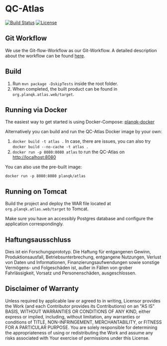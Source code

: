 # QC-Atlas

[![Build Status](https://api.travis-ci.org/planqk/qc-atlas.svg?branch=master)](https://travis-ci.org/planqk/qc-atlas)
[![License](https://img.shields.io/badge/License-Apache%202.0-blue.svg)](https://opensource.org/licenses/Apache-2.0)

## Git Workflow
We use the Git-flow-Workflow as our Git-Workflow.
A detailed description about the workflow can be found [here](https://www.atlassian.com/de/git/tutorials/comparing-workflows/gitflow-workflow).


## Build

1. Run `mvn package -DskipTests` inside the root folder.
2. When completed, the built product can be found in `org.planqk.atlas.web/target`.

## Running via Docker

The easiest way to get started is using Docker-Compose: [planqk-docker](https://github.com/PlanQK/planqk-docker)

Alternatively you can build and run the QC-Atlas Docker image by your own:

1. `docker build -t atlas .`
   In case, there are issues, you can also try `docker build --no-cache -t atlas .`
2. `docker run -p 8080:8080 atlas` to run the QC-Atlas on <http://localhost:8080>

You can also use the pre-built image:

    docker run -p 8080:8080 planqk/atlas
	
## Running on Tomcat

Build the project and deploy the WAR file located at `org.planqk.atlas.web/target` to Tomcat.

Make sure you have an accessibly Postgres database and configure the application correspondingly.

## Haftungsausschluss

Dies ist ein Forschungsprototyp.
Die Haftung für entgangenen Gewinn, Produktionsausfall, Betriebsunterbrechung, entgangene Nutzungen, Verlust von Daten und Informationen, Finanzierungsaufwendungen sowie sonstige Vermögens- und Folgeschäden ist, außer in Fällen von grober Fahrlässigkeit, Vorsatz und Personenschäden, ausgeschlossen.

## Disclaimer of Warranty

Unless required by applicable law or agreed to in writing, Licensor provides the Work (and each Contributor provides its Contributions) on an "AS IS" BASIS, WITHOUT WARRANTIES OR CONDITIONS OF ANY KIND, either express or implied, including, without limitation, any warranties or conditions of TITLE, NON-INFRINGEMENT, MERCHANTABILITY, or FITNESS FOR A PARTICULAR PURPOSE.
You are solely responsible for determining the appropriateness of using or redistributing the Work and assume any risks associated with Your exercise of permissions under this License.
